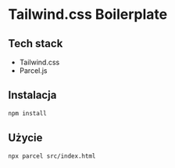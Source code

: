 # Tailwind.css Boilerplate

## Tech stack
- Tailwind.css
- Parcel.js

## Instalacja
```bash
npm install
```
## Użycie
```bash
npx parcel src/index.html
```